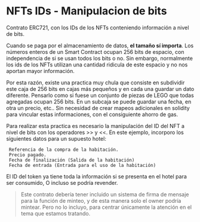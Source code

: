 # NFTs IDs - Manipulacion de bits
Contrato ERC721, con los IDs de los NFTs conteniendo información a nivel de bits.

Cuando se paga por el almacenamiento de datos, **el tamaño sí importa**. Los números enteros de un Smart Contract ocupan 256 bits de espacio, con independencia de si se usan todos los bits o no. Sin embargo, normalmente los ids de los NFTs utilizan una cantidad ridicula de este espacio y no nos aportan mayor información. 

Por esta razón, existe una practica muy chula que consiste en subdividir este caja de 256 bits en cajas más pequeños y en cada una guardar un dato diferente. Pensarlo como si fuese un conjunto de piezas de LEGO que todas agregadas ocupan 256 bits. En un subcaja se puede guardar una fecha, en otra un precio, etc.. Sin necesidad de crear mapeos adicionales en solidity para vincular estas informaciones, con el consiguiente ahorro de gas. 

Para realizar esta practica es necesario la manipulación del ID del NFT a nivel de bits con los operadores >> y <<. En este ejemplo, incorporo los siguientes datos para un supuesto hotel: 

	 Referencia de la compra de la habitación.
	 Precio pagado.
	 Fecha de finalización (Salida de la habitación)
	 Fecha de entrada (Entrada para el uso de la habitación)

El ID del token ya tiene toda la información si se presenta en el hotel para ser consumido, O incluso se podría revender.

> Este contrato debería tener incluido un sistema de firma de mensaje para la función de minteo, y de esta manera solo el owner podría mintear. Pero no lo incluyo, para centrar únicamente la atención en el tema que estamos tratando. 
